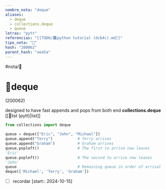 ```yaml
---
nombre_nota: "deque"
aliases:
  - deque
  - collections.deque
  - queue
letras: "pytt"
referencias: "[[TODO/🏛️python tutorial (dcb4c).md]]"
tipo_nota: "📑"
hash: "200062"
parent_hash: "aea5a"
---
```


#nota/📑

# 📑deque
<div class="hash">(200062)</div>

designed to have fast appends and pops from both end   __collections.deque__
[[📑list (pytt)|list]]

```python
from collections import deque

queue = deque(["Eric", "John", "Michael"])
queue.append("Terry")           # Terry arrives
queue.append("Graham")          # Graham arrives
queue.popleft()                 # The first to arrive now leaves
'Eric'
queue.popleft()                 # The second to arrive now leaves
'John'
queue                           # Remaining queue in order of arrival
deque(['Michael', 'Terry', 'Graham'])
```

- [ ] recordar  [start:: 2024-10-15]
